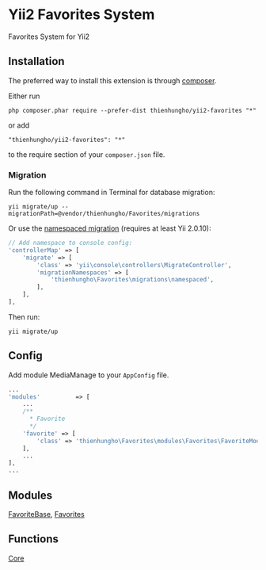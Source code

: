 Yii2 Favorites System
====================
Favorites System for Yii2

Installation
------------

The preferred way to install this extension is through [composer](http://getcomposer.org/download/).

Either run

```
php composer.phar require --prefer-dist thienhungho/yii2-favorites "*"
```

or add

```
"thienhungho/yii2-favorites": "*"
```

to the require section of your `composer.json` file.

### Migration

Run the following command in Terminal for database migration:

```
yii migrate/up --migrationPath=@vendor/thienhungho/Favorites/migrations
```

Or use the [namespaced migration](http://www.yiiframework.com/doc-2.0/guide-db-migrations.html#namespaced-migrations) (requires at least Yii 2.0.10):

```php
// Add namespace to console config:
'controllerMap' => [
    'migrate' => [
        'class' => 'yii\console\controllers\MigrateController',
        'migrationNamespaces' => [
            'thienhungho\Favorites\migrations\namespaced',
        ],
    ],
],
```

Then run:
```
yii migrate/up
```

Config
------------

Add module MediaManage to your `AppConfig` file.

```php
...
'modules'          => [
    ...
    /**
      * Favorite
      */
    'favorite' => [
        'class' => 'thienhungho\Favorites\modules\Favorites\FavoriteModule',
    ],
    ...
],
...
```

Modules
------------

[FavoriteBase](https://github.com/thienhungho/yii2-favorites/tree/master/src/modules/FavoriteBase), [Favorites](https://github.com/thienhungho/yii2-favorites/tree/master/src/modules/Favorites)

Functions
------------

[Core](https://github.com/thienhungho/yii2-favorites/tree/master/src/functions/core.php)